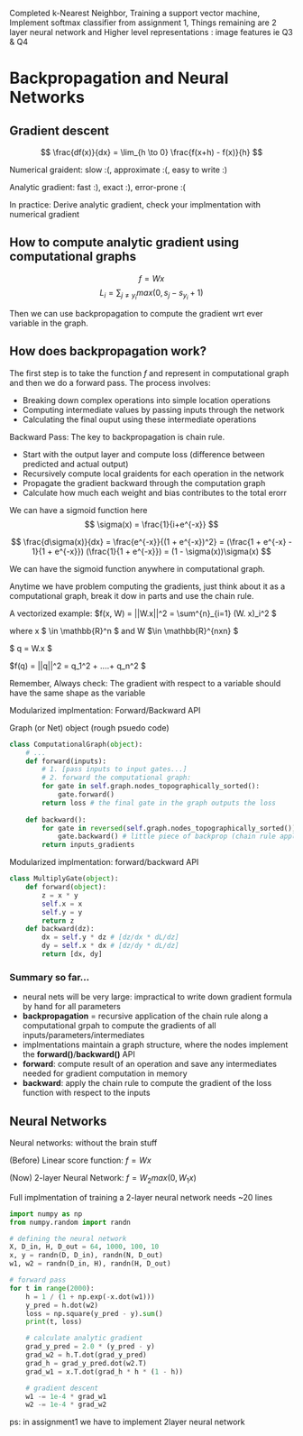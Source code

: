 Completed k-Nearest Neighbor, Training a support vector machine, Implement softmax classifier from assignment 1, Things remaining are 2 layer neural network and Higher level representations : image features ie Q3 & Q4

# Backpropagation and Neural Networks

## Gradient descent

$$ \frac{df(x)}{dx} = \lim_{h \to 0} \frac{f(x+h) - f(x)}{h} $$

Numerical graident: slow :(, approximate :(, easy to write :)

Analytic gradient: fast :), exact :), error-prone :(

In practice: Derive analytic gradient, check your implmentation with numerical gradient

## How to compute analytic gradient using computational graphs

$$ f=Wx $$
$$ L_i = \sum_{j \neq y_i}max (0, s_j - s_{y_{i}} + 1) $$

Then we can use backpropagation to compute the gradient wrt ever variable in the graph.

## How does backpropagation work?

The first step is to take the function $f$ and represent in computational graph and then we do a forward pass. The process involves:
- Breaking down complex operations into simple location operations
- Computing intermediate values by passing inputs through the network
- Calculating the final ouput using these intermediate operations

Backward Pass:
The key to backpropagation is chain rule.
- Start with the output layer and compute loss (difference between predicted and actual output)
- Recursively compute local graidents for each operation in the network
- Propagate the gradient backward through the computation graph
- Calculate how much each weight and bias contributes to the total erorr

We can have a sigmoid function here
$$ \sigma(x) = \frac{1}{i+e^{-x}} $$

$$ \frac{d\sigma(x)}{dx} = \frac{e^{-x}}{(1 + e^{-x})^2} = (\frac{1 + e^{-x} - 1}{1 + e^{-x}}) (\frac{1}{1 + e^{-x}}) = (1 - \sigma(x))\sigma(x) $$

We can have the sigmoid function anywhere in computational graph.

Anytime we have problem computing the gradients, just think about it as a computational graph, break it dow in parts and use the chain rule.

A vectorized example: $f(x, W) = ||W.x||^2 = \sum^{n}_{i=1} (W. x)_i^2 $

where x $ \in \mathbb{R}^n $ and W $\in \mathbb{R}^{nxn} $

$ q = W.x $

$f(q) = ||q||^2 = q_1^2 + ....+ q_n^2 $

Remember, Always check: The gradient with respect to a variable should have the same shape as the variable

Modularized implmentation: Forward/Backward API

Graph (or Net) object (rough psuedo code)
```python
class ComputationalGraph(object):
    # ...
    def forward(inputs):
        # 1. [pass inputs to input gates...]
        # 2. forward the computational graph:
        for gate in self.graph.nodes_topographically_sorted():
            gate.forward()
        return loss # the final gate in the graph outputs the loss
    
    def backward():
        for gate in reversed(self.graph.nodes_topographically_sorted()):
            gate.backward() # little piece of backprop (chain rule applied)
        return inputs_gradients    
```

Modularized implmentation: forward/backward API 
```python
class MultiplyGate(object):
    def forward(object):
        z = x * y
        self.x = x
        self.y = y
        return z
    def backward(dz):
        dx = self.y * dz # [dz/dx * dL/dz]
        dy = self.x * dx # [dz/dy * dL/dz]
        return [dx, dy]
```

### Summary so far...

- neural nets will be very large: impractical to write down gradient formula by hand for all parameters
- **backpropagation** = recursive application of the chain rule along a computational grpah to compute the gradients of all inputs/parameters/intermediates
- implmentations maintain a graph structure, where the nodes implement the **forward()**/**backward()** API
- **forward**: compute result of an operation and save any intermediates needed for gradient computation in memory
- **backward**: apply the chain rule to compute the gradient of the loss function with respect to the inputs

## Neural Networks

Neural networks: without the brain stuff

(Before) Linear score function: $f = Wx$

(Now) 2-layer Neural Network: $f = W_2max(0,W_1x)$

Full implmentation of training a 2-layer neural network needs ~20 lines
```python
import numpy as np
from numpy.random import randn

# defining the neural network
X, D_in, H, D_out = 64, 1000, 100, 10
x, y = randn(D, D_in), randn(N, D_out)
w1, w2 = randn(D_in, H), randn(H, D_out)

# forward pass
for t in range(2000):
    h = 1 / (1 + np.exp(-x.dot(w1)))
    y_pred = h.dot(w2)
    loss = np.square(y_pred - y).sum()
    print(t, loss)

    # calculate analytic gradient
    grad_y_pred = 2.0 * (y_pred - y)
    grad_w2 = h.T.dot(grad_y_pred)
    grad_h = grad_y_pred.dot(w2.T)
    grad_w1 = x.T.dot(grad_h * h * (1 - h))

    # gradient descent
    w1 -= 1e-4 * grad_w1
    w2 -= 1e-4 * grad_w2
```
ps: in assignment1 we have to implement 2layer neural network


